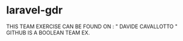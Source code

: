 # laravel-gdr
THIS TEAM EXERCISE CAN BE FOUND ON : " DAVIDE CAVALLOTTO "  GITHUB IS A BOOLEAN TEAM EX.

